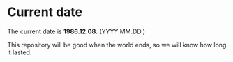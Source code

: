 # Current date

The current date is **1986.12.08.** (YYYY.MM.DD.)

This repository will be good when the world ends, so we will know how long it lasted.